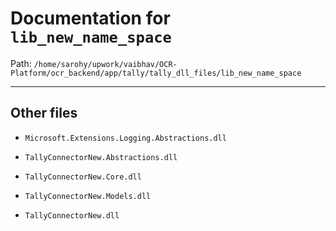 # Documentation for `lib_new_name_space`

Path: `/home/sarohy/upwork/vaibhav/OCR-Platform/ocr_backend/app/tally/tally_dll_files/lib_new_name_space`

---

## Other files

- `Microsoft.Extensions.Logging.Abstractions.dll`

- `TallyConnectorNew.Abstractions.dll`

- `TallyConnectorNew.Core.dll`

- `TallyConnectorNew.Models.dll`

- `TallyConnectorNew.dll`
